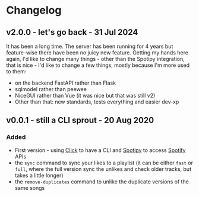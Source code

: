 # Changelog

## v2.0.0 - let's go back - 31 Jul 2024

It has been a long time. The server has been running for 4 years but feature-wise
there have been no juicy new feature. Getting my hands here again, I'd like to change
many things - other than the Spotipy integration, that is nice - I'd like to change
a few things, mostly because I'm more used to them:
* on the backend FastAPI rather than Flask
* sqlmodel rather than peewee
* NiceGUI rather than Vue (it was nice but that was still v2)
* Other than that: new standards, tests everything and easier dev-xp


## v0.0.1 - still a CLI sprout - 20 Aug 2020

### Added

* First version - using [Click](https://click.palletsprojects.com/) to have a CLI and [Spotipy](https://github.com/plamere/spotipy/) to access [Spotify](https://developer.spotify.com/) APIs
* the `sync` command to sync your likes to a playlist (it can be either `fast` or `full`, 
  where the full version sync the unlikes and check older tracks, but takes a little longer)
* the `remove-duplicates` command to unlike the duplicate versions of
  the same songs
